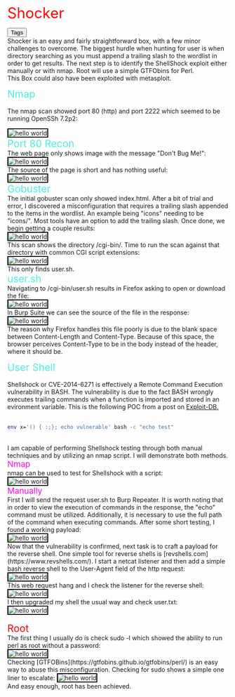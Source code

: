 <span class="centered" style="font-size: 25pt; color: red;">Shocker</span> 
<head>
  <link rel="stylesheet" type="text/css" href="/docs/button.css">
 </head>
 
<body>
  <!--   <button style="--clr:#EA00FF"><span>Tags</span><i></i></button> -->
  <!-- <button style="--clr:#FFF01F"><span>Tags</span><i></i></button> -->
  <!-- <button style="--clr:#7FFF00"><span>Tags</span><i></i></button> -->
  <!-- <button style="--clr:#FF5E00"><span>Tags</span><i></i></button> -->
  <button onclick="document.getElementById('tags').style.display='inline'" style="--clr:#8A2BE2"><span>Tags</span><i></i></button>

</body>
<div id="tags" style="display:none">
<span class="tag-back">Apache</span> <span class="tag-back">Web</span> <span class="tag-back">Outdated Software</span> <span class="tag-back">Metasploit</span> <span class="tag-back">Bash</span> <span class="tag-back">Web Site Structure Discovery</span> <span class="tag-back">SUDO Exploitation</span> <span class="tag-back">Remote Code Execution</span>
</div>                            
<br>
Shocker is an easy and fairly straightforward box, with a few minor challenges to overcome. The biggest hurdle when hunting for user is when directory searching as you must append a trailing slash to the wordlist in order to get results. The next step is to identify the ShellShock exploit either manually or with nmap. Root will use a simple GTFObins for Perl.
<br>
This Box could also have been exploited with metasploit.  

<span style="font-size: 17pt; color: #4EEEE6;">Nmap</span>  
<br>
The nmap scan showed port 80 (http) and port 2222 which seemed to be running OpenSSh 7.2p2:<br>

<img src="https://user-images.githubusercontent.com/96850362/230719286-5b32f78e-fdf4-4729-8154-1b15cec716f1.png" alt="hello world" style="border: 2px solid black;">  
<br>
<span style="font-size: 17pt; color: #4EEEE6;">Port 80 Recon</span>  
<br>
The web page only shows image with the message "Don't Bug Me!":  
<br>
<img src="https://user-images.githubusercontent.com/96850362/230719543-d0efe389-041d-4098-b5a6-68c67ae7b201.png" alt="hello world" style="border: 2px solid black;">  
<br>
The source of the page is short and has nothing useful:  
<br>
<img src="https://user-images.githubusercontent.com/96850362/230719634-e1d1a9df-6519-4be2-8d28-d0e71888b781.png" alt="hello world" style="border: 2px solid black;">  
<br>
<span style="font-size: 17pt; color: #4EEEE6;">Gobuster</span>  
<br>
The initial gobuster scan only showed <span class="important">index.html</span>.  After a bit of trial and error, I discovered a misconfiguration that requires a trailing slash appended to the items in the wordlist. An example being "icons" needing to be "icons/". Most tools have an option to add the trailing slash.  Once done, we begin getting a couple results:  
<br>
<img src="https://user-images.githubusercontent.com/96850362/230719953-f120eef5-c649-492d-abef-9f83a9e685d2.png" alt="hello world" style="border: 2px solid black;">  
<br>
This scan shows the directory <span class="important">/cgi-bin/</span>. Time to run the scan against that directory with common CGI script extensions:  
<br>
<img src="https://user-images.githubusercontent.com/96850362/230720059-18a0e7d2-a2af-4a5a-be56-c78a1f3de72f.png" alt="hello world" style="border: 2px solid black;">  
<br>
This only finds <span class="important">user.sh</span>.  
<br>
<span style="font-size: 17pt; color: #4EEEE6;">user.sh</span>  
<br>
Navigating to <span class="important">/cgi-bin/user.sh</span> results in Firefox asking to open or download the file:  
<br>
<img src="https://user-images.githubusercontent.com/96850362/230720204-60119e5c-5aef-4a5d-b1eb-fc0289ce760b.png" alt="hello world" style="border: 2px solid black;">  
<br>
In Burp Suite we can see the source of the file in the response:  
<br>
<img src="https://user-images.githubusercontent.com/96850362/230720254-7cb7cb69-7fa8-4c3b-bb9a-f37c0a1f67fc.png" alt="hello world" style="border: 2px solid black;">  
<br>
The reason why Firefox handles this file poorly is due to the blank space between Content-Length and Content-Type. Because of this space, the browser perceives Content-Type to be in the body instead of the header, where it should be.  
<br>

<span style="font-size: 17pt; color: #4EEEE6;">User Shell</span>  
<br>
Shellshock or CVE-2014-6271 is effectively a Remote Command Execution vulnerability in BASH. The vulnerability is due to the fact BASH wrongly executes trailing commands when a function is imported and stored in an evironment variable. This is the following POC from a post on [Exploit-DB.](https://www.exploit-db.com/docs/english/48112-the-shellshock-attack-%5Bpaper%5D.pdf?utm_source=dlvr.it&utm_medium=twitter)  
<br>
```bash
env x='() { :;}; echo vulnerable' bash -c "echo test"
```
<br>
I am capable of performing Shellshock testing through both manual techniques and by utilizing an nmap script. I will demonstrate both methods.  
<br>
<span style="font-size: 14pt; color: #F70DF1 ;">Nmap</span>  
<br>
nmap can be used to test for Shellshock with a script:  
<br>
<img src="https://user-images.githubusercontent.com/96850362/230754672-6f007139-537f-4d53-8abd-1ecaa4a2ec4f.png" alt="hello world" style="border: 2px solid black;">  
<br>
<span style="font-size: 14pt; color: #F70DF1 ;">Manually</span>  
<br>
First I will send the request <span class="important">user.sh</span> to Burp Repeater. It is worth noting that in order to view the execution of commands in the response, the "echo" command must be utilized. Additionally, it is necessary to use the full path of the command when executing commands. After some short testing, I found a working payload:  
<br>
<img src="https://user-images.githubusercontent.com/96850362/230754828-4e3eafc5-9176-4b93-9cf3-abb5c771a5ab.png" alt="hello world" style="border: 2px solid black;">  
<br>
Now that the vulnerability is confirmed, next task is to craft a payload for the reverse shell. One simple tool for reverse shells is [revshells.com](https://www.revshells.com/). I start a <span class="important">netcat</span> listener and then add a simple bash reverse shell to the User-Agent field of the http request:  
<br>
<img src="https://user-images.githubusercontent.com/96850362/230754954-56ad68ce-bef0-48c9-8038-423edc7b0e4d.png" alt="hello world" style="border: 2px solid black;">  
<br>
This web request hang and I check the listener for the reverse shell:  
<br>
<img src="https://user-images.githubusercontent.com/96850362/230755001-112fe7e8-f911-4c34-9d59-2867a7671040.png" alt="hello world" style="border: 2px solid black;">  
<br>
I then upgraded my shell the usual way and check <span class="important">user.txt</span>:  
<br>
<img src="https://user-images.githubusercontent.com/96850362/230755048-832c5f11-1660-4928-9c03-376dfa61f38d.png" alt="hello world" style="border: 2px solid black;">  
<br>
<br>
<span style="font-size: 17pt; color: red;">Root</span>  
<br>
The first thing I usually do is check <span class="important">sudo -l</span> which showed the ability to run perl as root without a password:  
<br>
<img src="https://user-images.githubusercontent.com/96850362/230755118-38da6363-1b18-4522-ad96-cfef717ff901.png" alt="hello world" style="border: 2px solid black;">  
<br>
Checking [GTFOBins](https://gtfobins.github.io/gtfobins/perl/) is an easy way to abuse this misconfiguration. Checking for sudo shows a simple one liner to escalate:
<img src="https://user-images.githubusercontent.com/96850362/230755218-ec7155a7-5672-46bd-955a-110da7e9c8a7.png" alt="hello world" style="border: 2px solid black;">  
<br>
And easy enough, root has been achieved.

